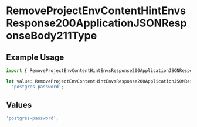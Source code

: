 # RemoveProjectEnvContentHintEnvsResponse200ApplicationJSONResponseBody211Type

## Example Usage

```typescript
import { RemoveProjectEnvContentHintEnvsResponse200ApplicationJSONResponseBody211Type } from '@vercel/client/models/operations';

let value: RemoveProjectEnvContentHintEnvsResponse200ApplicationJSONResponseBody211Type =
  'postgres-password';
```

## Values

```typescript
'postgres-password';
```

